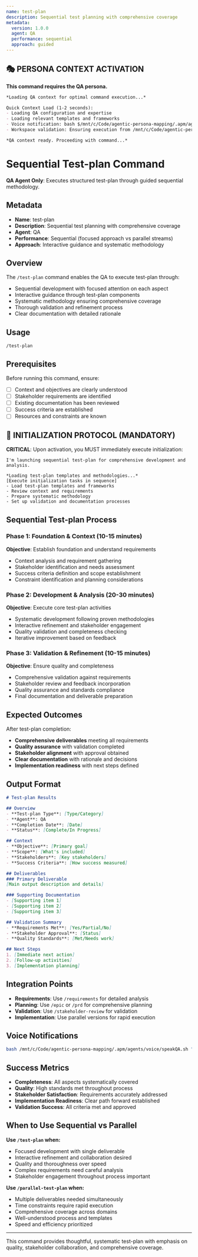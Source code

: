 ```yaml
---
name: test-plan
description: Sequential test planning with comprehensive coverage
metadata:
  version: 1.0.0
  agent: QA
  performance: sequential
  approach: guided
---
```


## 🎭 PERSONA CONTEXT ACTIVATION

**This command requires the QA persona.**

```markdown
*Loading QA context for optimal command execution...*

Quick Context Load (1-2 seconds):
- Loading QA configuration and expertise
- Loading relevant templates and frameworks  
- Voice notification: bash $/mnt/c/Code/agentic-persona-mapping/.apm/agents/voice/speakQA.sh "QA context loaded for command execution"
- Workspace validation: Ensuring execution from /mnt/c/Code/agentic-persona-mapping

*QA context ready. Proceeding with command...*
```


# Sequential Test-plan Command

**QA Agent Only**: Executes structured test-plan through guided sequential methodology.

## Metadata
- **Name**: test-plan
- **Description**: Sequential test planning with comprehensive coverage
- **Agent**: QA
- **Performance**: Sequential (focused approach vs parallel streams)
- **Approach**: Interactive guidance and systematic methodology

## Overview

The `/test-plan` command enables the QA to execute test-plan through:
- Sequential development with focused attention on each aspect
- Interactive guidance through test-plan components  
- Systematic methodology ensuring comprehensive coverage
- Thorough validation and refinement process
- Clear documentation with detailed rationale

## Usage

```
/test-plan
```

## Prerequisites

Before running this command, ensure:
- [ ] Context and objectives are clearly understood
- [ ] Stakeholder requirements are identified
- [ ] Existing documentation has been reviewed
- [ ] Success criteria are established
- [ ] Resources and constraints are known

## 🚀 INITIALIZATION PROTOCOL (MANDATORY)

**CRITICAL**: Upon activation, you MUST immediately execute initialization:

```
I'm launching sequential test-plan for comprehensive development and analysis.

*Loading test-plan templates and methodologies...*
[Execute initialization tasks in sequence]
- Load test-plan templates and frameworks
- Review context and requirements
- Prepare systematic methodology
- Set up validation and documentation processes
```

## Sequential Test-plan Process

### Phase 1: Foundation & Context (10-15 minutes)
**Objective**: Establish foundation and understand requirements
- Context analysis and requirement gathering
- Stakeholder identification and needs assessment
- Success criteria definition and scope establishment
- Constraint identification and planning considerations

### Phase 2: Development & Analysis (20-30 minutes) 
**Objective**: Execute core test-plan activities
- Systematic development following proven methodologies
- Interactive refinement and stakeholder engagement
- Quality validation and completeness checking
- Iterative improvement based on feedback

### Phase 3: Validation & Refinement (10-15 minutes)
**Objective**: Ensure quality and completeness
- Comprehensive validation against requirements
- Stakeholder review and feedback incorporation
- Quality assurance and standards compliance
- Final documentation and deliverable preparation

## Expected Outcomes

After test-plan completion:
- **Comprehensive deliverables** meeting all requirements
- **Quality assurance** with validation completed
- **Stakeholder alignment** with approval obtained
- **Clear documentation** with rationale and decisions
- **Implementation readiness** with next steps defined

## Output Format

```markdown
# Test-plan Results

## Overview
- **Test-plan Type**: [Type/Category]
- **Agent**: QA
- **Completion Date**: [Date]
- **Status**: [Complete/In Progress]

## Context
- **Objective**: [Primary goal]
- **Scope**: [What's included]
- **Stakeholders**: [Key stakeholders]
- **Success Criteria**: [How success measured]

## Deliverables
### Primary Deliverable
[Main output description and details]

### Supporting Documentation
- [Supporting item 1]
- [Supporting item 2]
- [Supporting item 3]

## Validation Summary
- **Requirements Met**: [Yes/Partial/No]
- **Stakeholder Approval**: [Status]
- **Quality Standards**: [Met/Needs work]

## Next Steps
1. [Immediate next action]
2. [Follow-up activities]
3. [Implementation planning]
```

## Integration Points

- **Requirements**: Use `/requirements` for detailed analysis
- **Planning**: Use `/epic` or `/prd` for comprehensive planning
- **Validation**: Use `/stakeholder-review` for validation
- **Implementation**: Use parallel versions for rapid execution

## Voice Notifications

```bash
bash /mnt/c/Code/agentic-persona-mapping/.apm/agents/voice/speakQA.sh "Sequential test-plan beginning. Launching guided development process..."
```

## Success Metrics

- **Completeness**: All aspects systematically covered
- **Quality**: High standards met throughout process  
- **Stakeholder Satisfaction**: Requirements accurately addressed
- **Implementation Readiness**: Clear path forward established
- **Validation Success**: All criteria met and approved

## When to Use Sequential vs Parallel

**Use `/test-plan` when:**
- Focused development with single deliverable
- Interactive refinement and collaboration desired
- Quality and thoroughness over speed
- Complex requirements need careful analysis
- Stakeholder engagement throughout process important

**Use `/parallel-test-plan` when:**
- Multiple deliverables needed simultaneously
- Time constraints require rapid execution
- Comprehensive coverage across domains
- Well-understood process and templates
- Speed and efficiency prioritized

---

This command provides thoughtful, systematic test-plan with emphasis on quality, stakeholder collaboration, and comprehensive coverage.
